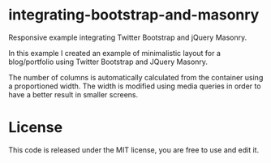 integrating-bootstrap-and-masonry
=================================

Responsive example integrating Twitter Bootstrap and jQuery Masonry.

In this example I created an example of minimalistic layout for a blog/portfolio using Twitter Bootstrap and JQuery Masonry.

The number of columns is automatically calculated from the container using a proportioned width. 
The width is modified using media queries in order to have a better result in smaller screens.

License
============================
This code is released under the MIT license, you are free to use and edit it.
